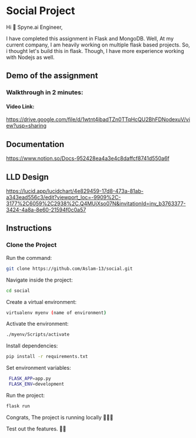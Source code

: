 # Social Project

Hi 👋 Spyne.ai Engineer,

I have completed this assignment in Flask and MongoDB.
Well, At my current company, I am heavily working on multiple flask based projects. So, i thought let's build this in flask. Though, I have more experience working with Nodejs as well.

## Demo of the assignment
### Walkthrough in 2 minutes:
 
 #### Video Link:
 https://drive.google.com/file/d/1wtnt4ibadTZn0TTqHcQU2BhFDNodexuV/view?usp=sharing

## Documentation
https://www.notion.so/Docs-952428ea4a3e4c8daffcf8741d550a6f


## LLD Design
https://lucid.app/lucidchart/4e829459-17d8-473a-81ab-a343ead556c3/edit?viewport_loc=-9909%2C-3177%2C6059%2C2938%2C.Q4MUjXso07N&invitationId=inv_b3763377-3424-4a8a-8e60-21594f0c0a57

## Instructions

### Clone the Project

Run the command:

```bash
git clone https://github.com/Aslam-13/social.git
``` 

Navigate inside the project:
```bash
cd social
```

Create a virtual environment:
```bash
virtualenv myenv (name of environment)
```

Activate the environment:
```bash
./myenv/Scripts/activate
```

Install dependencies:
```bash
pip install -r requirements.txt
```

Set environment variables:

```bash
 FLASK_APP=app.py
 FLASK_ENV=development
```

Run the project:
```bash
flask run
```
Congrats, The project is running locally 🎉🥳🎊

Test out the features. 🙌🏼

